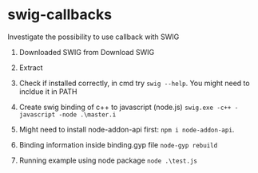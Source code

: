 # swig-callbacks
Investigate the possibility to use callback with SWIG

1. Downloaded SWIG from Download SWIG
2. Extract
3. Check if installed correctly, in cmd try ```swig --help```. You might need to incldue it in PATH

4. Create swig binding of c++ to javascript (node.js) ``` swig.exe -c++ -javascript -node .\master.i ```

5.  Might need to install node-addon-api first: ```npm i node-addon-api```.
6. Binding information inside binding.gyp file ```node-gyp rebuild```

7. Running example using node package ```node .\test.js``` 

